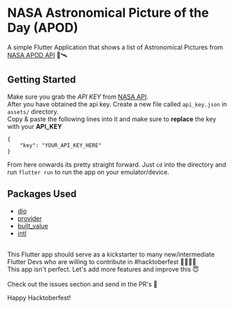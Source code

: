# NASA Astronomical Picture of the Day (APOD)

A simple Flutter Application that shows a list of Astronomical Pictures from [NASA APOD API](https://apod.nasa.gov/apod/astropix.html) 🚀🛰

## Getting Started
Make sure you grab the *API KEY* from [NASA API](https://api.nasa.gov/).
<br>After you have obtained the api key.
Create a new file called `api_key.json` in `assets/` directory.
<br>
Copy & paste the following lines into it and make sure to **replace** the key with your **API_KEY**
```
{
    "key": "YOUR_API_KEY_HERE"
}
```
From here onwards its pretty straight forward. Just `cd` into the directory and run `flutter run` to run the app on your emulator/device.


## Packages Used
- [dio](https://pub.dev/packages/dio)
- [provider](https://pub.dev/packages/provider)
- [built_value](https://pub.dev/packages/built_value)
- [intl](https://pub.dev/packages/intl)

<br>
This Flutter app should serve as a kickstarter to many new/intermediate Flutter Devs who are willing to contribute in #hacktoberfest 👩‍💻👨‍💻
<br>
This app isn't perfect. Let's add more features and improve this 😇
<br>
<br>
Check out the issues section and send in the PR's 💛

Happy Hacktoberfest!